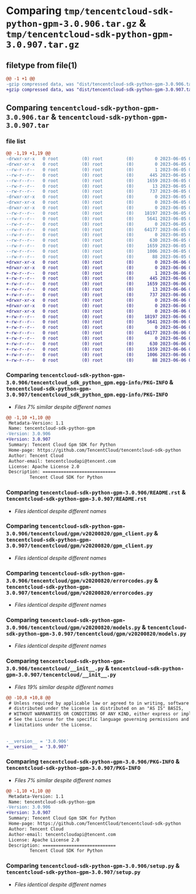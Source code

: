 # Comparing `tmp/tencentcloud-sdk-python-gpm-3.0.906.tar.gz` & `tmp/tencentcloud-sdk-python-gpm-3.0.907.tar.gz`

## filetype from file(1)

```diff
@@ -1 +1 @@
-gzip compressed data, was "dist/tencentcloud-sdk-python-gpm-3.0.906.tar", last modified: Mon Jun  5 00:35:19 2023, max compression
+gzip compressed data, was "dist/tencentcloud-sdk-python-gpm-3.0.907.tar", last modified: Tue Jun  6 02:27:34 2023, max compression
```

## Comparing `tencentcloud-sdk-python-gpm-3.0.906.tar` & `tencentcloud-sdk-python-gpm-3.0.907.tar`

### file list

```diff
@@ -1,19 +1,19 @@
-drwxr-xr-x   0 root         (0) root         (0)        0 2023-06-05 00:35:19.000000 tencentcloud-sdk-python-gpm-3.0.906/
-drwxr-xr-x   0 root         (0) root         (0)        0 2023-06-05 00:35:19.000000 tencentcloud-sdk-python-gpm-3.0.906/tencentcloud_sdk_python_gpm.egg-info/
--rw-r--r--   0 root         (0) root         (0)        1 2023-06-05 00:35:19.000000 tencentcloud-sdk-python-gpm-3.0.906/tencentcloud_sdk_python_gpm.egg-info/dependency_links.txt
--rw-r--r--   0 root         (0) root         (0)      445 2023-06-05 00:35:19.000000 tencentcloud-sdk-python-gpm-3.0.906/tencentcloud_sdk_python_gpm.egg-info/SOURCES.txt
--rw-r--r--   0 root         (0) root         (0)     1659 2023-06-05 00:35:19.000000 tencentcloud-sdk-python-gpm-3.0.906/tencentcloud_sdk_python_gpm.egg-info/PKG-INFO
--rw-r--r--   0 root         (0) root         (0)       13 2023-06-05 00:35:19.000000 tencentcloud-sdk-python-gpm-3.0.906/tencentcloud_sdk_python_gpm.egg-info/top_level.txt
--rw-r--r--   0 root         (0) root         (0)      737 2023-06-05 00:35:19.000000 tencentcloud-sdk-python-gpm-3.0.906/README.rst
-drwxr-xr-x   0 root         (0) root         (0)        0 2023-06-05 00:35:19.000000 tencentcloud-sdk-python-gpm-3.0.906/tencentcloud/
-drwxr-xr-x   0 root         (0) root         (0)        0 2023-06-05 00:35:19.000000 tencentcloud-sdk-python-gpm-3.0.906/tencentcloud/gpm/
-drwxr-xr-x   0 root         (0) root         (0)        0 2023-06-05 00:35:19.000000 tencentcloud-sdk-python-gpm-3.0.906/tencentcloud/gpm/v20200820/
--rw-r--r--   0 root         (0) root         (0)    18197 2023-06-05 00:35:19.000000 tencentcloud-sdk-python-gpm-3.0.906/tencentcloud/gpm/v20200820/gpm_client.py
--rw-r--r--   0 root         (0) root         (0)     5641 2023-06-05 00:35:19.000000 tencentcloud-sdk-python-gpm-3.0.906/tencentcloud/gpm/v20200820/errorcodes.py
--rw-r--r--   0 root         (0) root         (0)        0 2023-06-05 00:35:19.000000 tencentcloud-sdk-python-gpm-3.0.906/tencentcloud/gpm/v20200820/__init__.py
--rw-r--r--   0 root         (0) root         (0)    64177 2023-06-05 00:35:19.000000 tencentcloud-sdk-python-gpm-3.0.906/tencentcloud/gpm/v20200820/models.py
--rw-r--r--   0 root         (0) root         (0)        0 2023-06-05 00:35:19.000000 tencentcloud-sdk-python-gpm-3.0.906/tencentcloud/gpm/__init__.py
--rw-r--r--   0 root         (0) root         (0)      630 2023-06-05 00:35:19.000000 tencentcloud-sdk-python-gpm-3.0.906/tencentcloud/__init__.py
--rw-r--r--   0 root         (0) root         (0)     1659 2023-06-05 00:35:19.000000 tencentcloud-sdk-python-gpm-3.0.906/PKG-INFO
--rw-r--r--   0 root         (0) root         (0)     1006 2023-06-05 00:35:19.000000 tencentcloud-sdk-python-gpm-3.0.906/setup.py
--rw-r--r--   0 root         (0) root         (0)       88 2023-06-05 00:35:19.000000 tencentcloud-sdk-python-gpm-3.0.906/setup.cfg
+drwxr-xr-x   0 root         (0) root         (0)        0 2023-06-06 02:27:34.000000 tencentcloud-sdk-python-gpm-3.0.907/
+drwxr-xr-x   0 root         (0) root         (0)        0 2023-06-06 02:27:34.000000 tencentcloud-sdk-python-gpm-3.0.907/tencentcloud_sdk_python_gpm.egg-info/
+-rw-r--r--   0 root         (0) root         (0)        1 2023-06-06 02:27:34.000000 tencentcloud-sdk-python-gpm-3.0.907/tencentcloud_sdk_python_gpm.egg-info/dependency_links.txt
+-rw-r--r--   0 root         (0) root         (0)      445 2023-06-06 02:27:34.000000 tencentcloud-sdk-python-gpm-3.0.907/tencentcloud_sdk_python_gpm.egg-info/SOURCES.txt
+-rw-r--r--   0 root         (0) root         (0)     1659 2023-06-06 02:27:34.000000 tencentcloud-sdk-python-gpm-3.0.907/tencentcloud_sdk_python_gpm.egg-info/PKG-INFO
+-rw-r--r--   0 root         (0) root         (0)       13 2023-06-06 02:27:34.000000 tencentcloud-sdk-python-gpm-3.0.907/tencentcloud_sdk_python_gpm.egg-info/top_level.txt
+-rw-r--r--   0 root         (0) root         (0)      737 2023-06-06 02:27:34.000000 tencentcloud-sdk-python-gpm-3.0.907/README.rst
+drwxr-xr-x   0 root         (0) root         (0)        0 2023-06-06 02:27:34.000000 tencentcloud-sdk-python-gpm-3.0.907/tencentcloud/
+drwxr-xr-x   0 root         (0) root         (0)        0 2023-06-06 02:27:34.000000 tencentcloud-sdk-python-gpm-3.0.907/tencentcloud/gpm/
+drwxr-xr-x   0 root         (0) root         (0)        0 2023-06-06 02:27:34.000000 tencentcloud-sdk-python-gpm-3.0.907/tencentcloud/gpm/v20200820/
+-rw-r--r--   0 root         (0) root         (0)    18197 2023-06-06 02:27:34.000000 tencentcloud-sdk-python-gpm-3.0.907/tencentcloud/gpm/v20200820/gpm_client.py
+-rw-r--r--   0 root         (0) root         (0)     5641 2023-06-06 02:27:34.000000 tencentcloud-sdk-python-gpm-3.0.907/tencentcloud/gpm/v20200820/errorcodes.py
+-rw-r--r--   0 root         (0) root         (0)        0 2023-06-06 02:27:34.000000 tencentcloud-sdk-python-gpm-3.0.907/tencentcloud/gpm/v20200820/__init__.py
+-rw-r--r--   0 root         (0) root         (0)    64177 2023-06-06 02:27:34.000000 tencentcloud-sdk-python-gpm-3.0.907/tencentcloud/gpm/v20200820/models.py
+-rw-r--r--   0 root         (0) root         (0)        0 2023-06-06 02:27:34.000000 tencentcloud-sdk-python-gpm-3.0.907/tencentcloud/gpm/__init__.py
+-rw-r--r--   0 root         (0) root         (0)      630 2023-06-06 02:27:34.000000 tencentcloud-sdk-python-gpm-3.0.907/tencentcloud/__init__.py
+-rw-r--r--   0 root         (0) root         (0)     1659 2023-06-06 02:27:34.000000 tencentcloud-sdk-python-gpm-3.0.907/PKG-INFO
+-rw-r--r--   0 root         (0) root         (0)     1006 2023-06-06 02:27:34.000000 tencentcloud-sdk-python-gpm-3.0.907/setup.py
+-rw-r--r--   0 root         (0) root         (0)       88 2023-06-06 02:27:34.000000 tencentcloud-sdk-python-gpm-3.0.907/setup.cfg
```

### Comparing `tencentcloud-sdk-python-gpm-3.0.906/tencentcloud_sdk_python_gpm.egg-info/PKG-INFO` & `tencentcloud-sdk-python-gpm-3.0.907/tencentcloud_sdk_python_gpm.egg-info/PKG-INFO`

 * *Files 7% similar despite different names*

```diff
@@ -1,10 +1,10 @@
 Metadata-Version: 1.1
 Name: tencentcloud-sdk-python-gpm
-Version: 3.0.906
+Version: 3.0.907
 Summary: Tencent Cloud Gpm SDK for Python
 Home-page: https://github.com/TencentCloud/tencentcloud-sdk-python
 Author: Tencent Cloud
 Author-email: tencentcloudapi@tencent.com
 License: Apache License 2.0
 Description: ============================
         Tencent Cloud SDK for Python
```

### Comparing `tencentcloud-sdk-python-gpm-3.0.906/README.rst` & `tencentcloud-sdk-python-gpm-3.0.907/README.rst`

 * *Files identical despite different names*

### Comparing `tencentcloud-sdk-python-gpm-3.0.906/tencentcloud/gpm/v20200820/gpm_client.py` & `tencentcloud-sdk-python-gpm-3.0.907/tencentcloud/gpm/v20200820/gpm_client.py`

 * *Files identical despite different names*

### Comparing `tencentcloud-sdk-python-gpm-3.0.906/tencentcloud/gpm/v20200820/errorcodes.py` & `tencentcloud-sdk-python-gpm-3.0.907/tencentcloud/gpm/v20200820/errorcodes.py`

 * *Files identical despite different names*

### Comparing `tencentcloud-sdk-python-gpm-3.0.906/tencentcloud/gpm/v20200820/models.py` & `tencentcloud-sdk-python-gpm-3.0.907/tencentcloud/gpm/v20200820/models.py`

 * *Files identical despite different names*

### Comparing `tencentcloud-sdk-python-gpm-3.0.906/tencentcloud/__init__.py` & `tencentcloud-sdk-python-gpm-3.0.907/tencentcloud/__init__.py`

 * *Files 19% similar despite different names*

```diff
@@ -10,8 +10,8 @@
 # Unless required by applicable law or agreed to in writing, software
 # distributed under the License is distributed on an "AS IS" BASIS,
 # WITHOUT WARRANTIES OR CONDITIONS OF ANY KIND, either express or implied.
 # See the License for the specific language governing permissions and
 # limitations under the License.
 
 
-__version__ = '3.0.906'
+__version__ = '3.0.907'
```

### Comparing `tencentcloud-sdk-python-gpm-3.0.906/PKG-INFO` & `tencentcloud-sdk-python-gpm-3.0.907/PKG-INFO`

 * *Files 7% similar despite different names*

```diff
@@ -1,10 +1,10 @@
 Metadata-Version: 1.1
 Name: tencentcloud-sdk-python-gpm
-Version: 3.0.906
+Version: 3.0.907
 Summary: Tencent Cloud Gpm SDK for Python
 Home-page: https://github.com/TencentCloud/tencentcloud-sdk-python
 Author: Tencent Cloud
 Author-email: tencentcloudapi@tencent.com
 License: Apache License 2.0
 Description: ============================
         Tencent Cloud SDK for Python
```

### Comparing `tencentcloud-sdk-python-gpm-3.0.906/setup.py` & `tencentcloud-sdk-python-gpm-3.0.907/setup.py`

 * *Files identical despite different names*

